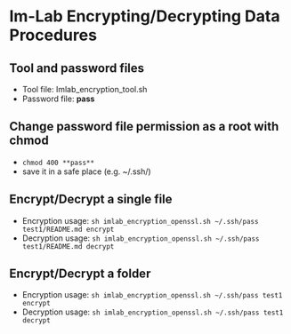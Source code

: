 # Im-Lab Encrypting/Decrypting Data Procedures

## Tool and password files 
* Tool file: Imlab_encryption_tool.sh
* Password file: **pass**

## Change password file permission as a root with chmod 
* ```chmod 400 **pass**```
* save it in a safe place (e.g. ~/.ssh/)

## Encrypt/Decrypt a single file
* Encryption usage: ```sh imlab_encryption_openssl.sh ~/.ssh/pass test1/README.md encrypt```
* Decryption usage: ```sh imlab_encryption_openssl.sh ~/.ssh/pass test1/README.md decrypt```

## Encrypt/Decrypt a folder 
* Encryption usage: ```sh imlab_encryption_openssl.sh ~/.ssh/pass test1 encrypt```
* Decryption usage: ```sh imlab_encryption_openssl.sh ~/.ssh/pass test1 decrypt```
